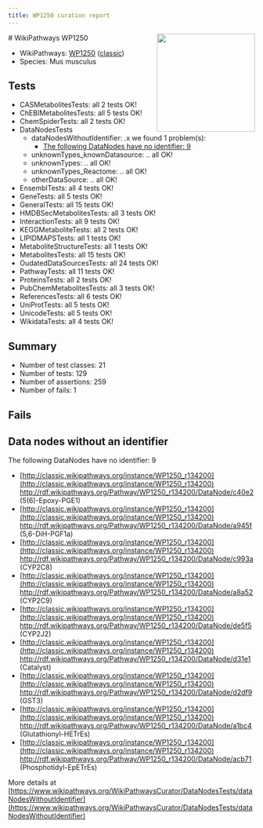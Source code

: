 ```yaml
---
title: WP1250 curation report
---
```


<img style="float: right; width: 200px" src="https://upload.wikimedia.org/wikipedia/commons/thumb/8/83/Wplogo_with_text_500.png/640px-Wplogo_with_text_500.png" />
# WikiPathways WP1250

* WikiPathways: [WP1250](https://wikipathways.org/pathways/WP1250) ([classic](https://classic.wikipathways.org/instance/WP1250))
* Species: Mus musculus
## Tests
* CASMetabolitesTests: all 2 tests OK!
* ChEBIMetabolitesTests: all 5 tests OK!
* ChemSpiderTests: all 2 tests OK!
* DataNodesTests
    * dataNodesWithoutIdentifier: .x we found 1 problem(s):
        * [The following DataNodes have no identifier: 9](#d2d32fa8)
    * unknownTypes_knownDatasource: .. all OK!
    * unknownTypes: .. all OK!
    * unknownTypes_Reactome: .. all OK!
    * otherDataSource: .. all OK!
* EnsemblTests: all 4 tests OK!
* GeneTests: all 5 tests OK!
* GeneralTests: all 15 tests OK!
* HMDBSecMetabolitesTests: all 3 tests OK!
* InteractionTests: all 9 tests OK!
* KEGGMetaboliteTests: all 2 tests OK!
* LIPIDMAPSTests: all 1 tests OK!
* MetaboliteStructureTests: all 1 tests OK!
* MetabolitesTests: all 15 tests OK!
* OudatedDataSourcesTests: all 24 tests OK!
* PathwayTests: all 11 tests OK!
* ProteinsTests: all 2 tests OK!
* PubChemMetabolitesTests: all 3 tests OK!
* ReferencesTests: all 6 tests OK!
* UniProtTests: all 5 tests OK!
* UnicodeTests: all 5 tests OK!
* WikidataTests: all 4 tests OK!


## Summary

* Number of test classes: 21
* Number of tests: 129
* Number of assertions: 259
* Number of fails: 1

## Fails

<a name="d2d32fa8" />

## Data nodes without an identifier

The following DataNodes have no identifier: 9

* [http://classic.wikipathways.org/instance/WP1250_r134200](http://classic.wikipathways.org/instance/WP1250_r134200) http://rdf.wikipathways.org/Pathway/WP1250_r134200/DataNode/c40e2 (5(6)-Epoxy-PGE1)
* [http://classic.wikipathways.org/instance/WP1250_r134200](http://classic.wikipathways.org/instance/WP1250_r134200) http://rdf.wikipathways.org/Pathway/WP1250_r134200/DataNode/a945f (5,6-DiH-PGF1a)
* [http://classic.wikipathways.org/instance/WP1250_r134200](http://classic.wikipathways.org/instance/WP1250_r134200) http://rdf.wikipathways.org/Pathway/WP1250_r134200/DataNode/c993a (CYP2C8)
* [http://classic.wikipathways.org/instance/WP1250_r134200](http://classic.wikipathways.org/instance/WP1250_r134200) http://rdf.wikipathways.org/Pathway/WP1250_r134200/DataNode/a8a52 (CYP2C9)
* [http://classic.wikipathways.org/instance/WP1250_r134200](http://classic.wikipathways.org/instance/WP1250_r134200) http://rdf.wikipathways.org/Pathway/WP1250_r134200/DataNode/de5f5 (CYP2J2)
* [http://classic.wikipathways.org/instance/WP1250_r134200](http://classic.wikipathways.org/instance/WP1250_r134200) http://rdf.wikipathways.org/Pathway/WP1250_r134200/DataNode/d31e1 (Catalyst)
* [http://classic.wikipathways.org/instance/WP1250_r134200](http://classic.wikipathways.org/instance/WP1250_r134200) http://rdf.wikipathways.org/Pathway/WP1250_r134200/DataNode/d2df9 (GST3)
* [http://classic.wikipathways.org/instance/WP1250_r134200](http://classic.wikipathways.org/instance/WP1250_r134200) http://rdf.wikipathways.org/Pathway/WP1250_r134200/DataNode/a1bc4 (Glutathionyl-HETrEs)
* [http://classic.wikipathways.org/instance/WP1250_r134200](http://classic.wikipathways.org/instance/WP1250_r134200) http://rdf.wikipathways.org/Pathway/WP1250_r134200/DataNode/acb71 (Phosphotidyl-EpETrEs)


More details at [https://www.wikipathways.org/WikiPathwaysCurator/DataNodesTests/dataNodesWithoutIdentifier](https://www.wikipathways.org/WikiPathwaysCurator/DataNodesTests/dataNodesWithoutIdentifier)

